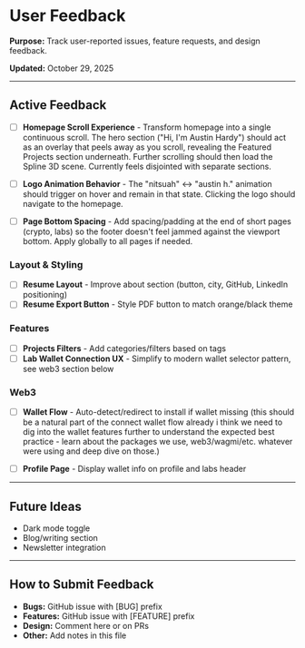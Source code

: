# User Feedback

**Purpose:** Track user-reported issues, feature requests, and design feedback.

**Updated:** October 29, 2025

---

## Active Feedback

- [ ] **Homepage Scroll Experience** - Transform homepage into a single continuous scroll. The hero section ("Hi, I'm Austin Hardy") should act as an overlay that peels away as you scroll, revealing the Featured Projects section underneath. Further scrolling should then load the Spline 3D scene. Currently feels disjointed with separate sections.

- [ ] **Logo Animation Behavior** - The "nitsuah" ↔ "austin h." animation should trigger on hover and remain in that state. Clicking the logo should navigate to the homepage.

- [ ] **Page Bottom Spacing** - Add spacing/padding at the end of short pages (crypto, labs) so the footer doesn't feel jammed against the viewport bottom. Apply globally to all pages if needed.

### Layout & Styling

- [ ] **Resume Layout** - Improve about section (button, city, GitHub, LinkedIn positioning)
- [ ] **Resume Export Button** - Style PDF button to match orange/black theme

### Features

- [ ] **Projects Filters** - Add categories/filters based on tags
- [ ] **Lab Wallet Connection UX** - Simplify to modern wallet selector pattern, see web3 section below

### Web3

- [ ] **Wallet Flow** - Auto-detect/redirect to install if wallet missing (this should be a natural part of the connect wallet flow already i think we need to dig into the wallet features further to understand the expected best practice - learn about the packages we use, web3/wagmi/etc. whatever were using and deep dive on those.)

- [ ] **Profile Page** - Display wallet info on profile and labs header

---

## Future Ideas

- Dark mode toggle
- Blog/writing section
- Newsletter integration

---

## How to Submit Feedback

- **Bugs:** GitHub issue with [BUG] prefix
- **Features:** GitHub issue with [FEATURE] prefix
- **Design:** Comment here or on PRs
- **Other:** Add notes in this file
